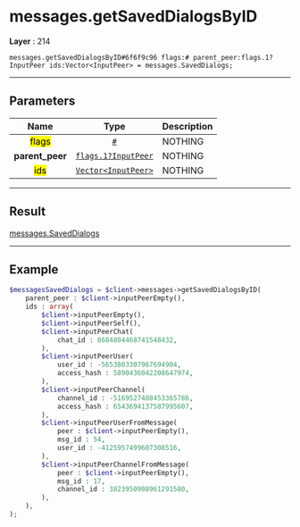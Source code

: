 # messages.getSavedDialogsByID

**Layer** : 214

```tl
messages.getSavedDialogsByID#6f6f9c96 flags:# parent_peer:flags.1?InputPeer ids:Vector<InputPeer> = messages.SavedDialogs;
```

---

## Parameters

| Name | Type | Description |
| :---: | :---: | :--- |
| <mark>flags</mark> | [`#`](type/#) | NOTHING |
| **parent_peer** | [`flags.1?InputPeer`](type/InputPeer) | NOTHING |
| <mark>ids</mark> | [`Vector<InputPeer>`](type/InputPeer) | NOTHING |

---

## Result

[messages.SavedDialogs](type/messages.SavedDialogs)

---

## Example

```php
$messagesSavedDialogs = $client->messages->getSavedDialogsByID(
	parent_peer : $client->inputPeerEmpty(),
	ids : array(
		$client->inputPeerEmpty(),
		$client->inputPeerSelf(),
		$client->inputPeerChat(
			chat_id : 8684804468741548432,
		),
		$client->inputPeerUser(
			user_id : -5653803307967694904,
			access_hash : 5890436042208647974,
		),
		$client->inputPeerChannel(
			channel_id : -5169527488453365786,
			access_hash : 6543694137587995607,
		),
		$client->inputPeerUserFromMessage(
			peer : $client->inputPeerEmpty(),
			msg_id : 54,
			user_id : -4125957499607308516,
		),
		$client->inputPeerChannelFromMessage(
			peer : $client->inputPeerEmpty(),
			msg_id : 17,
			channel_id : 3823950908961291580,
		),
	),
);
```